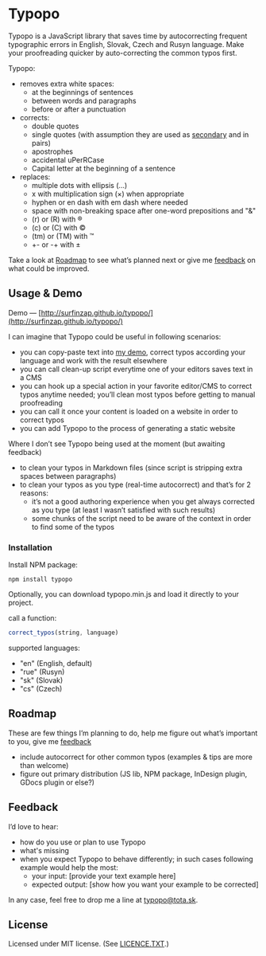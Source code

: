# Typopo

Typopo is a JavaScript library that saves time by autocorrecting frequent typographic errors in English, Slovak, Czech and Rusyn language. Make your proofreading quicker by auto-correcting the common typos first.

Typopo:
* removes extra white spaces:
	* at the beginnings of sentences
	* between words and paragraphs
	* before or after a punctuation
* corrects:
	* double quotes
	* single quotes (with assumption they are used as [secondary](https://en.wikipedia.org/wiki/Quotation_mark#Summary_table_for_various_languages) and in pairs)
	* apostrophes
	* accidental uPerRCase
	* Capital letter at the beginning of a sentence
* replaces:
	* multiple dots with ellipsis (…)
	* x with multiplication sign (×) when appropriate
	* hyphen or en dash with em dash where needed
	* space with non-breaking space after one-word prepositions and "&"
	* (r) or (R) with ®
	* (c) or (C) with ©
	* (tm) or (TM) with ™
	* +- or -+ with ±

Take a look at [Roadmap](#roadmap) to see whatʼs planned next or give me [feedback](#feedback) on what could be improved.

## Usage & Demo
Demo — [http://surfinzap.github.io/typopo/](http://surfinzap.github.io/typopo/)

I can imagine that Typopo could be useful in following scenarios:
* you can copy-paste text into [my demo](http://surfinzap.github.io/typopo/), correct typos according your language and work with the result elsewhere
* you can call clean-up script everytime one of your editors saves text in a CMS
* you can hook up a special action in your favorite editor/CMS to correct typos anytime needed; youʼll clean most typos before getting to manual proofreading
* you can call it once your content is loaded on a website in order to correct typos
* you can add Typopo to the process of generating a static website

Where I donʼt see Typopo being used at the moment (but awaiting feedback)
* to clean your typos in Markdown files (since script is stripping extra spaces between paragraphs)
* to clean your typos as you type (real-time autocorrect) and thatʼs for 2 reasons:
	* itʼs not a good authoring experience when you get always corrected as you type (at least I wasnʼt satisfied with such results)
	* some chunks of the script need to be aware of the context in order to find some of the typos

### Installation
Install NPM package:

```
npm install typopo
```

Optionally, you can download typopo.min.js and load it directly to your project.

call a function:
```javascript
correct_typos(string, language)
```

supported languages:
* "en" (English, default)
* "rue" (Rusyn)
* "sk" (Slovak)
* "cs" (Czech)




## Roadmap
These are few things Iʼm planning to do, help me figure out whatʼs important to you, give me [feedback](#Feedback)
* include autocorrect for other common typos (examples & tips are more than welcome)
* figure out primary distribution (JS lib, NPM package, InDesign plugin, GDocs plugin or else?)

## Feedback
Iʼd love to hear:
* how do you use or plan to use Typopo
* what's missing
* when you expect Typopo to behave differently; in such cases following example would help the most:
	* your input: [provide your text example here]
	* expected output: [show how you want your example to be corrected]

In any case, feel free to drop me a line at <typopo@tota.sk>.

## License
Licensed under MIT license. (See [LICENCE.TXT](//github.com/surfinzap/typopo/blob/master/LICENSE.txt).)
